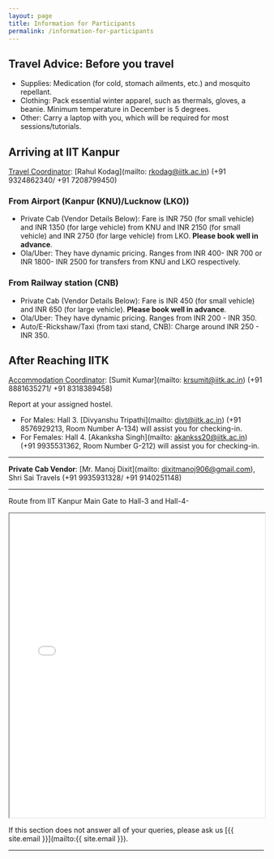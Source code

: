 ```yaml
---
layout: page
title: Information for Participants
permalink: /information-for-participants
---
```


## Travel Advice: Before you travel

- Supplies: Medication (for cold, stomach ailments, etc.) and mosquito repellant.
- Clothing: Pack essential winter apparel, such as thermals, gloves, a beanie. Minimum temperature in December is 5 degrees.
- Other: Carry a laptop with you, which will be required for most sessions/tutorials.

## Arriving at IIT Kanpur

<u>Travel Coordinator</u>: [Rahul Kodag](mailto: rkodag@iitk.ac.in) (+91 9324862340/ +91 7208799450)

### From Airport (Kanpur (KNU)/Lucknow (LKO))

- Private Cab (Vendor Details Below): Fare is INR 750 (for small vehicle) and INR 1350 (for large vehicle) from KNU and INR 2150 (for small vehicle) and INR 2750 (for large vehicle) from LKO. **Please book well in advance**.
- Ola/Uber: They have dynamic pricing. Ranges from INR 400- INR 700  or INR 1800- INR 2500 for transfers from KNU and LKO respectively.

### From Railway station (CNB)

- Private Cab (Vendor Details Below): Fare is INR 450 (for small vehicle) and INR 650 (for large vehicle). **Please book well in advance**.
- Ola/Uber: They have dynamic pricing. Ranges from INR 200 - INR 350.
- Auto/E-Rickshaw/Taxi (from taxi stand, CNB): Charge around INR 250 - INR 350.

## After Reaching IITK

<u>Accommodation Coordinator</u>: [Sumit Kumar](mailto: krsumit@iitk.ac.in) (+91 8881635271/ +91 8318389458)

Report at your assigned hostel.

- For Males: Hall 3. [Divyanshu Tripathi](mailto: divt@iitk.ac.in) (+91 8576929213, Room Number A-134) will assist you for checking-in.
- For Females: Hall 4. [Akanksha Singh](mailto: akankss20@iitk.ac.in) (+91 9935531362, Room Number G-212) will assist you for checking-in. 

--------------

**Private Cab Vendor**: [Mr. Manoj Dixit](mailto: dixitmanoj906@gmail.com), Shri Sai Travels (+91 9935931328/ +91 9140251148)

--------------

Route from IIT Kanpur Main Gate to Hall-3 and Hall-4-

<iframe src="./assets/iitk_map.pdf" width="100%" height="600px"></iframe>




<br>

If this section does not answer all of your queries, please ask us [{{ site.email }}](mailto:{{ site.email }}).

---
